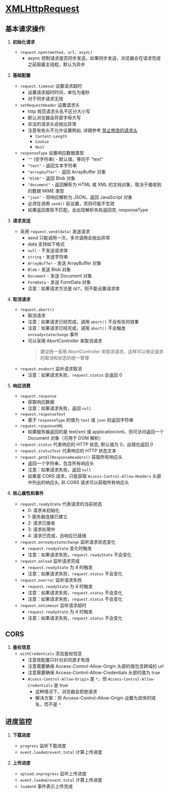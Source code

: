 # [XMLHttpRequest](https://developer.mozilla.org/en-US/docs/Web/API/XMLHttpRequest)

## 基本请求操作

1. **初始化请求**

   - `request.open(method, url, async)`
     - async 控制请求是否同步发送，如果同步发送，浏览器会在请求完成之前阻塞主线程，默认为异步

2. **基础配置**

   - `request.timeout` 设置请求超时
     - 设置请求超时时间，单位为毫秒
     - 对于同步请求无效
   - `setRequestHeader` 设置请求头
     - http 规范请求头名不区分大小写
     - 默认浏览器会将首字母大写
     - 非法的请求头会抛出异常
     - 注意有些头不允许设置例如, 详细参考 [禁止修改的请求头](https://developer.mozilla.org/en-US/docs/Glossary/Forbidden_request_header)
       - `Content-Length`
       - `Cookie`
       - `Host`
   - `responseType` 设置响应数据类型
     - `""` (空字符串) - 默认值，等同于 "text"
     - `"text"` - 返回文本字符串
     - `"arraybuffer"` - 返回 ArrayBuffer 对象
     - `"blob"` - 返回 Blob 对象
     - `"document"` - 返回解析为 HTML 或 XML 的文档对象，取决于接收到的数据 MIME 类型
     - `"json"` - 将响应解析为 JSON，返回 JavaScript 对象
     - 必须在调用 `send()` 前设置，否则可能不生效
     - 如果返回类型不匹配，会出现解析失败返回空, responseType

3. **请求发送**

   - 采用 `request.send(data)` 发送请求
     - send 只能调用一次，多次调用会抛出异常
     - data 支持如下格式
     - `null` - 不发送请求体
     - `string` - 发送字符串
     - `ArrayBuffer` - 发送 ArrayBuffer 对象
     - `Blob` - 发送 Blob 对象
     - `Document` - 发送 Document 对象
     - `FormData` - 发送 FormData 对象
     - 注意：如果请求方法是 `GET`，则不能设置请求体

4. **取消请求**

   - `request.abort()`
     - 取消请求
     - 注意：如果请求已经完成，调用 `abort()` 不会有任何效果
     - 注意：如果请求已经完成，调用 `abort()` 不会触发 `onreadystatechange` 事件
     - 可以采用 AbortController 来取消请求
       > 建议统一采用 AbortController 来取消请求，这样可以保证请求的取消和状态的统一管理
   - `request.onabort` 监听请求取消
     - 注意：如果请求失败，`request.status` 会返回 0

5. **响应消费**

   - `request.response`
     - 获取响应数据
     - 注意：如果请求失败，返回 `null`
   - `request.responseText`
     - 基于 `responseType` 的值为 `text` 或 `json` 则返回字符串
   - `request.responseXML`
     - 如果服务器返回的是 text/xml 或 application/xml，则可访问返回一个 Document 对象（可用于 DOM 解析）
   - `request.status` 代表响应的 HTTP 状态, 默认值为 0，出错也返回 0
   - `request.statusText` 代表响应的 HTTP 状态文本
   - `request.getAllResponseHeaders()` 获取所有响应头
     - 返回一个字符串，包含所有响应头
     - 注意：如果请求失败，返回 `null`
     - 如果是 CORS 请求，只能获取 `Access-Control-Allow-Headers` 头部中列出的响应头, 非 CORS 请求可以获取所有响应头

6. **核心属性和事件**

   - `request.readyState` 代表请求的当前状态
     - 0: 请求未初始化
     - 1: 服务器连接已建立
     - 2: 请求已接收
     - 3: 请求处理中
     - 4: 请求已完成，且响应已就绪
   - `request.onreadystatechange` 监听请求状态变化
     - `request.readyState` 变化时触发
     - 注意：如果请求失败，`request.readyState` 不会变化
   - `request.onload` 监听请求完成
     - `request.readyState` 为 4 时触发
     - 注意：如果请求失败，`request.status` 不会变化
   - `request.onerror` 监听请求失败
     - `request.readyState` 为 4 时触发
     - 注意：如果请求失败，`request.status` 不会变化
     - 注意：如果请求失败，`request.status` 不会变化
   - `request.ontimeout` 监听请求超时
     - `request.readyState` 为 4 时触发
     - 注意：如果请求失败，`request.status` 不会变化

## CORS

1. **鉴权信息**
   - `withCredentials` 添加鉴权信息
     - 注意改配置只针对非同源才有效
     - 注意需要确保 Access-Control-Allow-Origin 头部的值包含跨域的 url
     - 注意需要确保 Access-Control-Allow-Credentials 头部的值为 true
     - `Access-Control-Allow-Origin` 是 `*`，但 `Access-Control-Allow-Credentials` 是 true
       - 这种情况下，浏览器会拒绝请求
       - 解决方案：将 Access-Control-Allow-Origin 设置为具体的域名，而不是 `*`

## 进度监控

1. **下载进度**

   - `progress` 监听下载进度
   - `event.loaded/event.total` 计算上传进度

2. **上传进度**
   - `upload.onprogress` 监听上传进度
   - `event.loaded/event.total` 计算上传进度
   - `loadend` 事件表示上传完成

